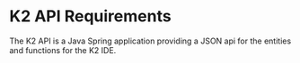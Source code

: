# K2 API Requirements

The K2 API is a Java Spring application providing a JSON api for the entities and functions for the K2 IDE.

